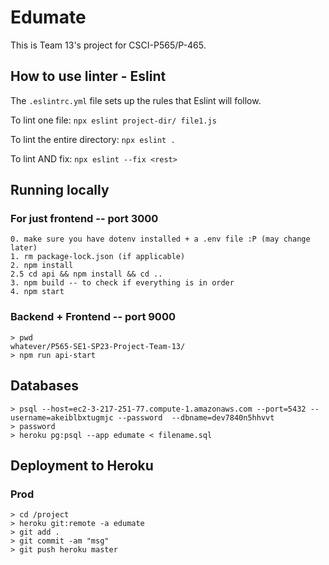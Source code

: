 # Edumate

This is Team 13's project for CSCI-P565/P-465.

## How to use linter - Eslint

The `.eslintrc.yml` file sets up the rules that Eslint will follow.

To lint one file: `npx eslint project-dir/ file1.js`

To lint the entire directory: `npx eslint .`

To lint AND fix: `npx eslint --fix <rest>`

## Running locally
### For just frontend -- port 3000

```
0. make sure you have dotenv installed + a .env file :P (may change later)
1. rm package-lock.json (if applicable)
2. npm install
2.5 cd api && npm install && cd .. 
3. npm build -- to check if everything is in order
4. npm start
```
### Backend + Frontend -- port 9000
```
> pwd
whatever/P565-SE1-SP23-Project-Team-13/
> npm run api-start
```

## Databases

```
> psql --host=ec2-3-217-251-77.compute-1.amazonaws.com --port=5432 --username=akeiblbxtugmjc --password  --dbname=dev7840n5hhvvt
> password
> heroku pg:psql --app edumate < filename.sql
```

## Deployment to Heroku

### Prod

```
> cd /project
> heroku git:remote -a edumate
> git add .
> git commit -am "msg"
> git push heroku master
```
